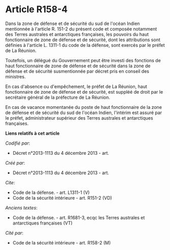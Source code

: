 # Article R158-4

Dans la zone de défense et de sécurité du sud de l'océan Indien mentionnée à l'article R. 151-2 du présent code et composée
notamment des Terres australes et antarctiques françaises, les pouvoirs du haut fonctionnaire de zone de défense et de
sécurité, dont les attributions sont définies à l'article L. 1311-1 du code de la défense, sont exercés par le préfet de La
Réunion. 

Toutefois, un délégué du Gouvernement peut être investi des fonctions de haut fonctionnaire de zone de défense et de sécurité
dans la zone de défense et de sécurité susmentionnée par décret pris en conseil des ministres. 

En cas d'absence ou d'empêchement, le préfet de La Réunion, haut fonctionnaire de zone de défense et de sécurité, est suppléé
de droit par le secrétaire général de la préfecture de La Réunion. 

En cas de vacance momentanée du poste de haut fonctionnaire de la zone de défense et de sécurité du sud de l'océan Indien,
l'intérim est assuré par le préfet, administrateur supérieur des Terres australes et antarctiques françaises.

**Liens relatifs à cet article**

_Codifié par_:

  - Décret n°2013-1113 du 4 décembre 2013 - art.

_Créé par_:

  - Décret n°2013-1113 du 4 décembre 2013 - art.

_Cite_:

  - Code de la défense. - art. L1311-1 (V)
  - Code de la sécurité intérieure - art. R151-2 (VD)

_Anciens textes_:

  - Code de la défense. - art. R1681-3, ecqc les Terres australes et antarctiques françaises (VT)

_Cité par_:

  - Code de la sécurité intérieure - art. R158-2 (M)
